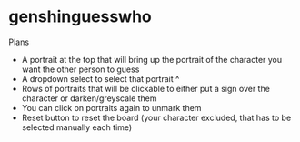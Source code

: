 # genshinguesswho

Plans
- A portrait at the top that will bring up the portrait of the character you want the other person to guess
- A dropdown select to select that portrait ^
- Rows of portraits that will be clickable to either put a sign over the character or darken/greyscale them
- You can click on portraits again to unmark them
- Reset button to reset the board (your character excluded, that has to be selected manually each time)